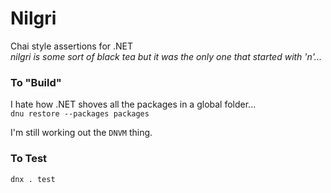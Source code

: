 # Nilgri
Chai style assertions for .NET  
*nilgri is some sort of black tea but it was the only one that started with 'n'...*

### To "Build" ###
I hate how .NET shoves all the packages in a global folder...  
`dnu restore --packages packages`

I'm still working out the `DNVM` thing.

### To Test ###
`dnx . test`

